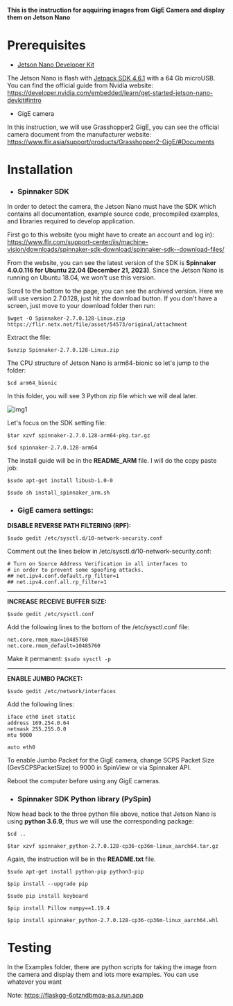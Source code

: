****This is the instruction for aqquiring images from GigE Camera and display them on Jetson Nano****
# Prerequisites

- [Jetson Nano Developer Kit](https://developer.nvidia.com/embedded/buy/jetson-nano-devkit)

The Jetson Nano is flash with [Jetpack SDK 4.6.1](https://developer.nvidia.com/embedded/jetpack-sdk-461) with a 64 Gb microUSB. You can find the official guide from Nvidia website: https://developer.nvidia.com/embedded/learn/get-started-jetson-nano-devkit#intro

- GigE camera

In this instruction, we will use Grasshopper2 GigE, you can see the official camera document from the manufacturer website: https://www.flir.asia/support/products/Grasshopper2-GigE/#Documents

# Installation

- ### Spinnaker SDK

In order to detect the camera, the Jetson Nano must have the SDK which contains all documentation, example source code, precompiled examples, and libraries required to develop application.

First go to this website (you might have to create an account and log in): https://www.flir.com/support-center/iis/machine-vision/downloads/spinnaker-sdk-download/spinnaker-sdk--download-files/ 

From the website, you can see the latest version of the SDK is **Spinnaker 4.0.0.116 for Ubuntu 22.04 (December 21, 2023)**. Since the Jetson Nano is running on Ubuntu 18.04, we won't use this version.

Scroll to the bottom to the page, you can see the archived version. Here we will use version 2.7.0.128, just hit the download button. If you don't have a screen, just move to your download folder then run:

`$wget -O Spinnaker-2.7.0.128-Linux.zip https://flir.netx.net/file/asset/54573/original/attachment`

Extract the file:

`$unzip Spinnaker-2.7.0.128-Linux.zip`

The CPU structure of Jetson Nano is arm64-bionic so let's jump to the folder:

`$cd arm64_bionic`

In this folder, you will see 3 Python zip file which we will deal later.

![img1](https://i.imgur.com/BlK7x1K.png)

Let's focus on the SDK setting file:

`$tar xzvf spinnaker-2.7.0.128-arm64-pkg.tar.gz`

`$cd spinnaker-2.7.0.128-arm64`

The install guide will be in the ****README_ARM**** file. I will do the copy paste job:

`$sudo apt-get install libusb-1.0-0`

`$sudo sh install_spinnaker_arm.sh`


- ### GigE camera settings:

****DISABLE REVERSE PATH FILTERING (RPF):****

`$sudo gedit /etc/sysctl.d/10-network-security.conf`

Comment out the lines below in /etc/sysctl.d/10-network-security.conf:

```
# Turn on Source Address Verification in all interfaces to
# in order to prevent some spoofing attacks.
## net.ipv4.conf.default.rp_filter=1
## net.ipv4.conf.all.rp_filter=1
```
***
****INCREASE RECEIVE BUFFER SIZE:****

`$sudo gedit /etc/sysctl.conf`

Add the following lines to the bottom of the /etc/sysctl.conf file:

```
net.core.rmem_max=10485760
net.core.rmem_default=10485760
```

Make it permanent:
`$sudo sysctl -p`
***
****ENABLE JUMBO PACKET:****

`$sudo gedit /etc/network/interfaces`

Add the following lines:

```
iface eth0 inet static
address 169.254.0.64
netmask 255.255.0.0
mtu 9000

auto eth0
```
To enable Jumbo Packet for the GigE camera, change SCPS Packet Size
(GevSCPSPacketSize) to 9000 in SpinView or via Spinnaker API.

Reboot the computer before using any GigE cameras.

- ### Spinnaker SDK Python library (PySpin)

Now head back to the three python file above, notice that Jetson Nano is using **python 3.6.9**, thus we will use the corresponding package:

`$cd ..`

`$tar xzvf spinnaker_python-2.7.0.128-cp36-cp36m-linux_aarch64.tar.gz `

Again, the instruction will be in the ****README.txt**** file.

`$sudo apt-get install python-pip python3-pip`

`$pip install --upgrade pip`

`$sudo pip install keyboard`

`$pip install Pillow numpy==1.19.4`

`$pip install spinnaker_python-2.7.0.128-cp36-cp36m-linux_aarch64.whl`

# Testing

In the Examples folder, there are python scripts for taking the image from the camera and display them and lots more examples. You can use whatever you want

Note: https://flaskgg-6otzndbmqa-as.a.run.app






